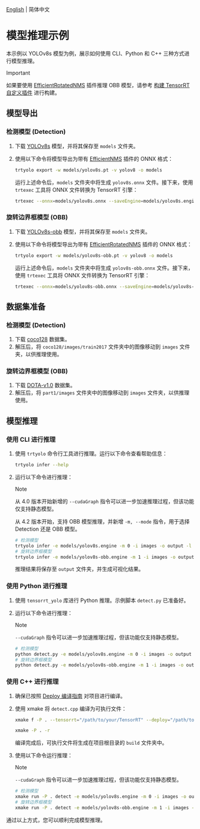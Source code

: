 [English](README.en.md) | 简体中文

# 模型推理示例

本示例以 YOLOv8s 模型为例，展示如何使用 CLI、Python 和 C++ 三种方式进行模型推理。

> [!IMPORTANT]  
> 如果要使用 [EfficientRotatedNMS](../../plugin/efficientRotatedNMSPlugin)  插件推理 OBB 模型，请参考 [构建 TensorRT 自定义插件](../../docs/cn/build_trt_custom_plugin.md) 进行构建。

## 模型导出

### 检测模型 (Detection)

1. 下载 [YOLOv8s](https://github.com/ultralytics/assets/releases/download/v8.2.0/yolov8s.pt) 模型，并将其保存至 `models` 文件夹。
2. 使用以下命令将模型导出为带有 [EfficientNMS](https://github.com/NVIDIA/TensorRT/tree/main/plugin/efficientNMSPlugin) 插件的 ONNX 格式：

    ```bash
    trtyolo export -w models/yolov8s.pt -v yolov8 -o models
    ```

    运行上述命令后，`models` 文件夹中将生成 `yolov8s.onnx` 文件。接下来，使用 `trtexec` 工具将 ONNX 文件转换为 TensorRT 引擎：

    ```bash
    trtexec --onnx=models/yolov8s.onnx --saveEngine=models/yolov8s.engine --fp16
    ```

### 旋转边界框模型 (OBB)

1. 下载 [YOLOv8s-obb](https://github.com/ultralytics/assets/releases/download/v8.2.0/yolov8s-obb.pt) 模型，并将其保存至 `models` 文件夹。
2. 使用以下命令将模型导出为带有 [EfficientRotatedNMS](../../plugin/efficientRotatedNMSPlugin/) 插件的 ONNX 格式：

    ```bash
    trtyolo export -w models/yolov8s-obb.pt -v yolov8 -o models
    ```

    运行上述命令后，`models` 文件夹中将生成 `yolov8s-obb.onnx` 文件。接下来，使用 `trtexec` 工具将 ONNX 文件转换为 TensorRT 引擎：

    ```bash
    trtexec --onnx=models/yolov8s-obb.onnx --saveEngine=models/yolov8s-obb.engine --fp16
    ```

## 数据集准备

### 检测模型 (Detection)

1. 下载 [coco128](https://ultralytics.com/assets/coco128.zip) 数据集。
2. 解压后，将 `coco128/images/train2017` 文件夹中的图像移动到 `images` 文件夹，以供推理使用。

### 旋转边界框模型 (OBB)

1. 下载 [DOTA-v1.0](https://drive.google.com/file/d/1fwiTNqRRen09E-O9VSpcMV2e6_d4GGVK/view) 数据集。
2. 解压后，将 `part1/images` 文件夹中的图像移动到 `images` 文件夹，以供推理使用。

## 模型推理

### 使用 CLI 进行推理

1. 使用 `trtyolo` 命令行工具进行推理。运行以下命令查看帮助信息：

    ```bash
    trtyolo infer --help
    ```

2. 运行以下命令进行推理：

    > [!NOTE] 
    > 从 4.0 版本开始新增的 `--cudaGraph` 指令可以进一步加速推理过程，但该功能仅支持静态模型。
    > 
    > 从 4.2 版本开始，支持 OBB 模型推理，并新增 `-m, --mode` 指令，用于选择 Detection 还是 OBB 模型。

    ```bash
    # 检测模型
    trtyolo infer -e models/yolov8s.engine -m 0 -i images -o output -l labels_det.txt --cudaGraph
    # 旋转边界框模型
    trtyolo infer -e models/yolov8s-obb.engine -m 1 -i images -o output -l labels_obb.txt --cudaGraph
    ```

    推理结果将保存至 `output` 文件夹，并生成可视化结果。

### 使用 Python 进行推理

1. 使用 `tensorrt_yolo` 库进行 Python 推理。示例脚本 `detect.py` 已准备好。
2. 运行以下命令进行推理：

    > [!NOTE] 
    > `--cudaGraph` 指令可以进一步加速推理过程，但该功能仅支持静态模型。

    ```bash
    # 检测模型
    python detect.py -e models/yolov8s.engine -m 0 -i images -o output -l labels_det.txt --cudaGraph
    # 旋转边界框模型
    python detect.py -e models/yolov8s-obb.engine -m 1 -i images -o output -l labels_obb.txt --cudaGraph
    ```

### 使用 C++ 进行推理

1. 确保已按照 [Deploy 编译指南](../../docs/cn/build_and_install.md#deploy-编译) 对项目进行编译。
2. 使用 xmake 将 `detect.cpp` 编译为可执行文件：

    ```bash
    xmake f -P . --tensorrt="/path/to/your/TensorRT" --deploy="/path/to/your/TensorRT-YOLO"

    xmake -P . -r
    ```

    编译完成后，可执行文件将生成在项目根目录的 `build` 文件夹中。

3. 使用以下命令运行推理：

    > [!NOTE] 
    > `--cudaGraph` 指令可以进一步加速推理过程，但该功能仅支持静态模型。

    ```bash
    # 检测模型
    xmake run -P . detect -e models/yolov8s.engine -m 0 -i images -o output -l labels_det.txt --cudaGraph
    # 旋转边界框模型
    xmake run -P . detect -e models/yolov8s-obb.engine -m 1 -i images -o output -l labels_obb.txt --cudaGraph
    ```

通过以上方式，您可以顺利完成模型推理。

